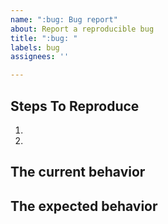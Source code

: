 ```yaml
---
name: ":bug: Bug report"
about: Report a reproducible bug
title: ":bug: "
labels: bug
assignees: ''

---
```


<!--
  Please provide a clear and concise description of what the bug is. Include
  screenshots if needed.
-->

## Steps To Reproduce

1.
2.

<!--
  Issues without reproduction steps or code examples may be immediately 
  closed as not actionable.
-->

## The current behavior


## The expected behavior
